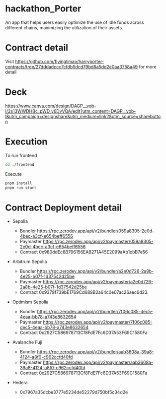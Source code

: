 # hackathon_Porter
An app that helps users easily optimize the use of idle funds across different chains, maximizing the utilization of their assets.

# Contract detail
Visit https://github.com/flyinglimao/harryporter-contracts/tree/27dddadccc7cfdb5dcd79bd8a5dd2e0aa3758a49 for more detail

# Deck
https://www.canva.com/design/DAGP__vob-I/2s13WWDHBc_pWD_y6DvVQA/edit?utm_content=DAGP__vob-I&utm_campaign=designshare&utm_medium=link2&utm_source=sharebutton

# Execution
To run frontend
```bash
cd ./frontend
```
Execute
```bash
pnpm install 
pnpm run start
```

# Contract Deployment detail
- Sepolia
    - Bundler https://rpc.zerodev.app/api/v2/bundler/059a8305-2e0d-4bec-a3cf-e654beff6556
    - Paymaster https://rpc.zerodev.app/api/v2/paymaster/059a8305-2e0d-4bec-a3cf-e654beff6556
    - Contract 0x980ddEc8B796156EA8271A45E2099aAb1cbB7e56
    
- Arbitrum Sepolia
    - Bundler https://rpc.zerodev.app/api/v2/bundler/a2e0d726-2a8b-4e25-b07f-1d37542d25be
    - Paymaster https://rpc.zerodev.app/api/v2/paymaster/a2e0d726-2a8b-4e25-b07f-1d37542d25be
    - Contract 0x9379f739bE1769Cd689B2a64c0e07ac26aec6d23.
- Optimism Sepolia
    - Bundler https://rpc.zerodev.app/api/v2/bundler/7f06c085-dec5-4eaa-bb78-a743e8632654
    - Paymaster https://rpc.zerodev.app/api/v2/paymaster/7f06c085-dec5-4eaa-bb78-a743e8632654
    - Contract 0x2927C586978713Cf8FdE7Fc6D37A53F69C1580Fa
- Avalanche Fuji
    - Bundler https://rpc.zerodev.app/api/v2/bundler/aab3608a-39a8-4124-a8f0-c962ccfd40fd
    - Paymaster https://rpc.zerodev.app/api/v2/paymaster/aab3608a-39a8-4124-a8f0-c962ccfd40fd
    - Contract 0x2927C586978713Cf8FdE7Fc6D37A53F69C1580Fa
- Hedera
    - 0x7967a35dcbe3777e5234de52279d750bf5c34d2e
